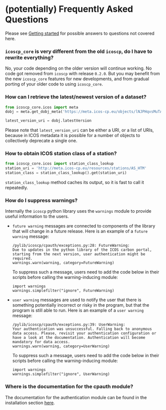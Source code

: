 # (potentially) Frequently Asked Questions

Please see [Getting started](getting_started.md) for possible answers to questions not
covered here.

### `icoscp_core` is very different from the old `icoscp`, do I have to rewrite everything?
No, your code depending on the older version will continue working. No code got
removed from `icoscp` with release `0.2.0`. But you may benefit from the new
`icoscp_core` features for new developments, and from gradual porting of your
older code to using `icoscp_core`.

### How can I retrieve the latest/newest version of a dataset?
```python
from icoscp_core.icos import meta
dobj = meta.get_dobj_meta('https://meta.icos-cp.eu/objects/lNJPHqvsMuTAh-3DOvJejgYc')

latest_version_uri = dobj.latestVersion
```

Please note that `latest_version_uri` can be either a URI, or a list of URIs,
because in ICOS metadata it is possible for a number of objects to
collectively deprecate a single one.

### How to obtain ICOS station class of a station?
```python
from icoscp_core.icos import station_class_lookup
station_uri = 'http://meta.icos-cp.eu/resources/stations/AS_HTM'
station_class = station_class_lookup().get(station_uri)
```

`station_class_lookup` method caches its output, so it is fast to call it
repeatedly.

### How do I suppress warnings?
Internally the `icoscp` python library uses the `warnings` module to provide
useful information to the users.

  - `future warning` messages are connected to components of the library that
    will change in a future release. Here is an example of a `future warning`
    message:

        /pylib/icoscp/cpauth/exceptions.py:28: FutureWarning:
        Due to updates in the python library of the ICOS carbon portal,
        starting from the next version, user authentication might be required.
        warnings.warn(warning, category=FutureWarning)

    To suppress such a message, users need to add the code below in their
    scripts before calling the warning-inducing module:

        import warnings
        warnings.simplefilter("ignore", FutureWarning)

  - `user warning` messages are used to notify the user that there is something
    potentially incorrect or risky in the program, but that the program is
    still able to run. Here is an example of a `user warning` message:
 
        /pylib/icoscp/cpauth/exceptions.py:39: UserWarning:
        Your authentication was unsuccessful. Falling back to anonymous
        data access. Please, revisit your authentication configuration or
        have a look at the documentation. Authentication will become
        mandatory for data access.
        warnings.warn(warning, category=UserWarning)

    To suppress such a message, users need to add the code below in their
    scripts before calling the warning-inducing module:

        import warnings
        warnings.simplefilter("ignore", UserWarning)

### Where is the documentation for the cpauth module?
The documentation for the authentication module can be found in the
installation section [here](install.md#authentication).
